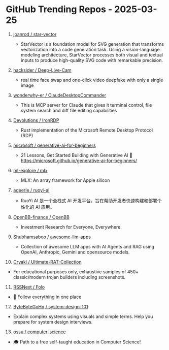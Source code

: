 # GitHub Trending Repos - 2025-03-25

1. [joanrod /    star-vector](https://github.com/joanrod/star-vector)
   - StarVector is a foundation model for SVG generation that transforms vectorization into a code generation task. Using a vision-language modeling architecture, StarVector processes both visual and textual inputs to produce high-quality SVG code with remarkable precision.

2. [hacksider /    Deep-Live-Cam](https://github.com/hacksider/Deep-Live-Cam)
   - real time face swap and one-click video deepfake with only a single image

3. [wonderwhy-er /    ClaudeDesktopCommander](https://github.com/wonderwhy-er/ClaudeDesktopCommander)
   - This is MCP server for Claude that gives it terminal control, file system search and diff file editing capabilities

4. [Devolutions /    IronRDP](https://github.com/Devolutions/IronRDP)
   - Rust implementation of the Microsoft Remote Desktop Protocol (RDP)

5. [microsoft /    generative-ai-for-beginners](https://github.com/microsoft/generative-ai-for-beginners)
   - 21 Lessons, Get Started Building with Generative AI 🔗 https://microsoft.github.io/generative-ai-for-beginners/

6. [ml-explore /    mlx](https://github.com/ml-explore/mlx)
   - MLX: An array framework for Apple silicon

7. [ageerle /    ruoyi-ai](https://github.com/ageerle/ruoyi-ai)
   - RuoYi AI 是一个全栈式 AI 开发平台，旨在帮助开发者快速构建和部署个性化的 AI 应用。

8. [OpenBB-finance /    OpenBB](https://github.com/OpenBB-finance/OpenBB)
   - Investment Research for Everyone, Everywhere.

9. [Shubhamsaboo /    awesome-llm-apps](https://github.com/Shubhamsaboo/awesome-llm-apps)
   - Collection of awesome LLM apps with AI Agents and RAG using OpenAI, Anthropic, Gemini and opensource models.

10. [Cryakl /    Ultimate-RAT-Collection](https://github.com/Cryakl/Ultimate-RAT-Collection)
   - For educational purposes only, exhaustive samples of 450+ classic/modern trojan builders including screenshots.

11. [RSSNext /    Folo](https://github.com/RSSNext/Folo)
   - 🧡 Follow everything in one place

12. [ByteByteGoHq /    system-design-101](https://github.com/ByteByteGoHq/system-design-101)
   - Explain complex systems using visuals and simple terms. Help you prepare for system design interviews.

13. [ossu /    computer-science](https://github.com/ossu/computer-science)
   - 🎓 Path to a free self-taught education in Computer Science!

